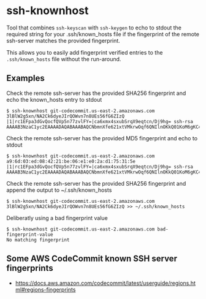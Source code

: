 # ssh-knownhost

Tool that combines `ssh-keyscan` with `ssh-keygen` to echo to stdout the required
string for your .ssh/known_hosts file if the fingerprint of the remote ssh-server
matches the provided fingerprint.

This allows you to easily add fingerprint verified entries to the `.ssh/known_hosts` 
file without the run-around.

## Examples

Check the remote ssh-server has the provided SHA256 fingerprint and echo the 
known_hosts entry to stdout
```
$ ssh-knownhost git-codecommit.us-east-2.amazonaws.com 3lBlW2g5xn/NA2Ck6dyeJIrQOWvn7n8UEs56fG6ZIzQ
|1|rc1EFpa3dGvQocfQVp5n77zvlFY=|ca6xmx4sxubSrqX9eqtcn/Dj9hg= ssh-rsa AAAAB3NzaC1yc2EAAAADAQABAAABAQCNbmnXfe621xtVMkrwOqf6QNIlnOKkQ01KoM6gKC4nv5T08hbGcGp6iYplGLKMLlki+auO1J3JTA3qAKDobZR1wDqtW9LC2k46GHV4YigUpd6D+YdranJqbxpGOuNd6c1EP50vQnlW9MxZYExyrZKT0UfOJAydQLoWPuSioyHk3zAltSIrCxczP3jxAhuoq++eUrdC5uF6UMNJC10eBA9XglAe2oRLzApoStyCAiKVnoBndU2NpJWqNw0K5qfEUx2vyQFfHNRAwNNRDFtkdE9ho255YECTO07Zg37QCZ+hV5VAoFRu5CHSXqVZc5YN1YXkZ8SVHyBX7krO80QaaDor
```

Check the remote ssh-server has the provided MD5 fingerprint and echo to stdout
```
$ ssh-knownhost git-codecommit.us-east-2.amazonaws.com a9:6d:03:ed:08:42:21:be:06:e1:e0:2a:d1:75:31:5e
|1|rc1EFpa3dGvQocfQVp5n77zvlFY=|ca6xmx4sxubSrqX9eqtcn/Dj9hg= ssh-rsa AAAAB3NzaC1yc2EAAAADAQABAAABAQCNbmnXfe621xtVMkrwOqf6QNIlnOKkQ01KoM6gKC4nv5T08hbGcGp6iYplGLKMLlki+auO1J3JTA3qAKDobZR1wDqtW9LC2k46GHV4YigUpd6D+YdranJqbxpGOuNd6c1EP50vQnlW9MxZYExyrZKT0UfOJAydQLoWPuSioyHk3zAltSIrCxczP3jxAhuoq++eUrdC5uF6UMNJC10eBA9XglAe2oRLzApoStyCAiKVnoBndU2NpJWqNw0K5qfEUx2vyQFfHNRAwNNRDFtkdE9ho255YECTO07Zg37QCZ+hV5VAoFRu5CHSXqVZc5YN1YXkZ8SVHyBX7krO80QaaDor
```

Check the remote ssh-server has the provided SHA256 fingerprint and append the 
output to ~/.ssh/known_hosts
```
$ ssh-knownhost git-codecommit.us-east-2.amazonaws.com 3lBlW2g5xn/NA2Ck6dyeJIrQOWvn7n8UEs56fG6ZIzQ >> ~/.ssh/known_hosts
```

Deliberatly using a bad fingerprint value
```
$ ssh-knownhost git-codecommit.us-east-2.amazonaws.com bad-fingerprint-value
No matching fingerprint
```

## Some AWS CodeCommit known SSH server fingerprints
* https://docs.aws.amazon.com/codecommit/latest/userguide/regions.html#regions-fingerprints

